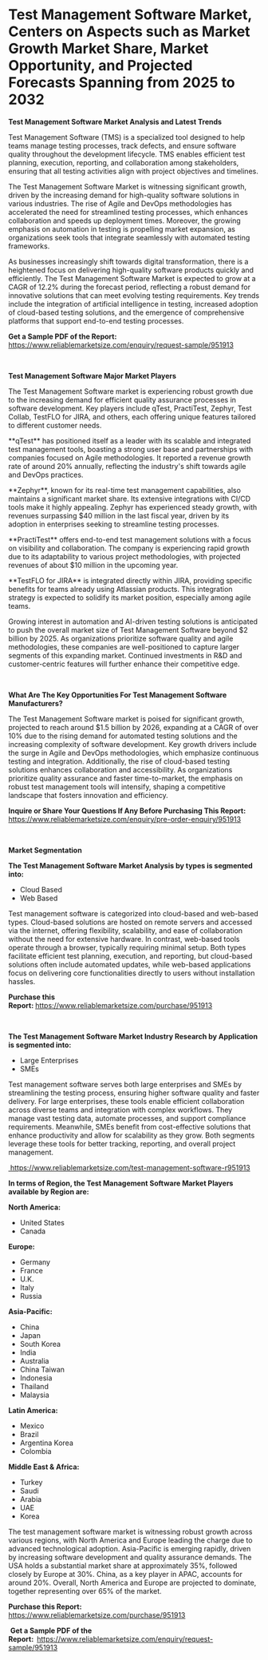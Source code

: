 <p><h1>Test Management Software Market, Centers on Aspects such as Market Growth Market Share, Market Opportunity, and Projected Forecasts Spanning from 2025 to 2032</h1></p><p><strong>Test Management Software Market Analysis and Latest Trends</strong></p>
<p><p>Test Management Software (TMS) is a specialized tool designed to help teams manage testing processes, track defects, and ensure software quality throughout the development lifecycle. TMS enables efficient test planning, execution, reporting, and collaboration among stakeholders, ensuring that all testing activities align with project objectives and timelines.</p><p>The Test Management Software Market is witnessing significant growth, driven by the increasing demand for high-quality software solutions in various industries. The rise of Agile and DevOps methodologies has accelerated the need for streamlined testing processes, which enhances collaboration and speeds up deployment times. Moreover, the growing emphasis on automation in testing is propelling market expansion, as organizations seek tools that integrate seamlessly with automated testing frameworks.</p><p>As businesses increasingly shift towards digital transformation, there is a heightened focus on delivering high-quality software products quickly and efficiently. The Test Management Software Market is expected to grow at a CAGR of 12.2% during the forecast period, reflecting a robust demand for innovative solutions that can meet evolving testing requirements. Key trends include the integration of artificial intelligence in testing, increased adoption of cloud-based testing solutions, and the emergence of comprehensive platforms that support end-to-end testing processes.</p></p>
<p><strong>Get a Sample PDF of the Report:&nbsp;</strong> <a href="https://www.reliablemarketsize.com/enquiry/request-sample/951913?utm_campaign=3492&utm_medium=2&utm_source=Github&utm_content=ia&utm_term=17042025&utm_id=test-management-software">https://www.reliablemarketsize.com/enquiry/request-sample/951913</a></p>
<p>&nbsp;</p>
<p><strong>Test Management Software Major Market Players</strong></p>
<p><p>The Test Management Software market is experiencing robust growth due to the increasing demand for efficient quality assurance processes in software development. Key players include qTest, PractiTest, Zephyr, Test Collab, TestFLO for JIRA, and others, each offering unique features tailored to different customer needs.</p><p>**qTest** has positioned itself as a leader with its scalable and integrated test management tools, boasting a strong user base and partnerships with companies focused on Agile methodologies. It reported a revenue growth rate of around 20% annually, reflecting the industry's shift towards agile and DevOps practices.</p><p>**Zephyr**, known for its real-time test management capabilities, also maintains a significant market share. Its extensive integrations with CI/CD tools make it highly appealing. Zephyr has experienced steady growth, with revenues surpassing $40 million in the last fiscal year, driven by its adoption in enterprises seeking to streamline testing processes.</p><p>**PractiTest** offers end-to-end test management solutions with a focus on visibility and collaboration. The company is experiencing rapid growth due to its adaptability to various project methodologies, with projected revenues of about $10 million in the upcoming year.</p><p>**TestFLO for JIRA** is integrated directly within JIRA, providing specific benefits for teams already using Atlassian products. This integration strategy is expected to solidify its market position, especially among agile teams.</p><p>Growing interest in automation and AI-driven testing solutions is anticipated to push the overall market size of Test Management Software beyond $2 billion by 2025. As organizations prioritize software quality and agile methodologies, these companies are well-positioned to capture larger segments of this expanding market. Continued investments in R&D and customer-centric features will further enhance their competitive edge.</p></p>
<p>&nbsp;</p>
<p><strong>What Are The Key Opportunities For Test Management Software Manufacturers?</strong></p>
<p><p>The Test Management Software market is poised for significant growth, projected to reach around $1.5 billion by 2026, expanding at a CAGR of over 10% due to the rising demand for automated testing solutions and the increasing complexity of software development. Key growth drivers include the surge in Agile and DevOps methodologies, which emphasize continuous testing and integration. Additionally, the rise of cloud-based testing solutions enhances collaboration and accessibility. As organizations prioritize quality assurance and faster time-to-market, the emphasis on robust test management tools will intensify, shaping a competitive landscape that fosters innovation and efficiency.</p></p>
<p><strong>Inquire or Share Your Questions If Any Before Purchasing This Report:</strong> <a href="https://www.reliablemarketsize.com/enquiry/pre-order-enquiry/951913?utm_campaign=3492&utm_medium=2&utm_source=Github&utm_content=ia&utm_term=17042025&utm_id=test-management-software">https://www.reliablemarketsize.com/enquiry/pre-order-enquiry/951913</a></p>
<p>&nbsp;</p>
<p><strong>Market Segmentation</strong></p>
<p><strong>The Test Management Software Market Analysis by types is segmented into:</strong></p>
<p><ul><li>Cloud Based</li><li>Web Based</li></ul></p>
<p><p>Test management software is categorized into cloud-based and web-based types. Cloud-based solutions are hosted on remote servers and accessed via the internet, offering flexibility, scalability, and ease of collaboration without the need for extensive hardware. In contrast, web-based tools operate through a browser, typically requiring minimal setup. Both types facilitate efficient test planning, execution, and reporting, but cloud-based solutions often include automated updates, while web-based applications focus on delivering core functionalities directly to users without installation hassles.</p></p>
<p><strong>Purchase this Report:&nbsp;</strong><a href="https://www.reliablemarketsize.com/purchase/951913?utm_campaign=3492&utm_medium=2&utm_source=Github&utm_content=ia&utm_term=17042025&utm_id=test-management-software">https://www.reliablemarketsize.com/purchase/951913</a></p>
<p>&nbsp;</p>
<p><strong>The Test Management Software Market Industry Research by Application is segmented into:</strong></p>
<p><ul><li>Large Enterprises</li><li>SMEs</li></ul></p>
<p><p>Test management software serves both large enterprises and SMEs by streamlining the testing process, ensuring higher software quality and faster delivery. For large enterprises, these tools enable efficient collaboration across diverse teams and integration with complex workflows. They manage vast testing data, automate processes, and support compliance requirements. Meanwhile, SMEs benefit from cost-effective solutions that enhance productivity and allow for scalability as they grow. Both segments leverage these tools for better tracking, reporting, and overall project management.</p></p>
<p><a href="https://www.reliablemarketsize.com/test-management-software-r951913?utm_campaign=3492&utm_medium=2&utm_source=Github&utm_content=ia&utm_term=17042025&utm_id=test-management-software">&nbsp;https://www.reliablemarketsize.com/test-management-software-r951913</a></p>
<p><strong>In terms of Region, the Test Management Software Market Players available by Region are:</strong></p>
<p>
    <p> <strong> North America: </strong>
        <ul>
            <li>United States</li>
            <li>Canada</li>
        </ul>
        </p> 
    <p> <strong> Europe: </strong>
        <ul>
            <li>Germany</li>
            <li>France</li>
            <li>U.K.</li>
            <li>Italy</li>
            <li>Russia</li>
        </ul>
        </p> 
    <p> <strong> Asia-Pacific: </strong>
        <ul>
            <li>China</li>
            <li>Japan</li>
            <li>South Korea</li>
            <li>India</li>
            <li>Australia</li>
            <li>China Taiwan</li>
            <li>Indonesia</li>
            <li>Thailand</li>
            <li>Malaysia</li>
        </ul>
        </p> 
    <p> <strong> Latin America: </strong>
        <ul>
            <li>Mexico</li>
            <li>Brazil</li>
            <li>Argentina Korea</li>
            <li>Colombia</li>
        </ul>
        </p> 
    <p> <strong> Middle East & Africa: </strong>
        <ul>
            <li>Turkey</li>
            <li>Saudi</li>
            <li>Arabia</li>
            <li>UAE</li>
            <li>Korea</li>
        </ul>
    </p>
    </p>
<p><p>The test management software market is witnessing robust growth across various regions, with North America and Europe leading the charge due to advanced technological adoption. Asia-Pacific is emerging rapidly, driven by increasing software development and quality assurance demands. The USA holds a substantial market share at approximately 35%, followed closely by Europe at 30%. China, as a key player in APAC, accounts for around 20%. Overall, North America and Europe are projected to dominate, together representing over 65% of the market.</p></p>
<p><strong>Purchase this Report: </strong><a href="https://www.reliablemarketsize.com/purchase/951913?utm_campaign=3492&utm_medium=2&utm_source=Github&utm_content=ia&utm_term=17042025&utm_id=test-management-software">https://www.reliablemarketsize.com/purchase/951913</a></p>
<p>&nbsp;<strong>Get a Sample PDF of the Report:&nbsp;&nbsp;</strong><a href="https://www.reliablemarketsize.com/enquiry/request-sample/951913?utm_campaign=3492&utm_medium=2&utm_source=Github&utm_content=ia&utm_term=17042025&utm_id=test-management-software">https://www.reliablemarketsize.com/enquiry/request-sample/951913</a></p>
<p><strong></strong></p>
<p><p></p><p></p><p></p></p>